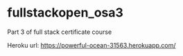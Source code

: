 # fullstackopen_osa3
Part 3 of full stack certificate course

Heroku url: https://powerful-ocean-31563.herokuapp.com/